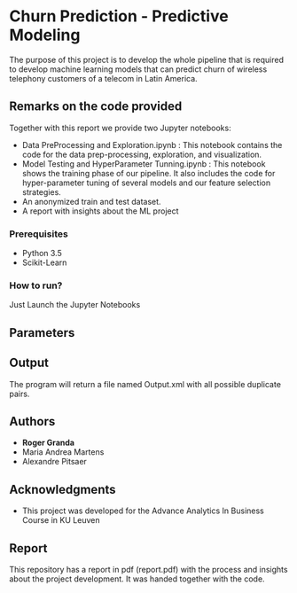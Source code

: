 # Churn Prediction  -  Predictive Modeling

The purpose of this project is to develop the whole pipeline that is required to develop machine learning models that can predict churn of wireless telephony customers of a telecom in Latin America.

## Remarks on the code provided

Together with this report we provide two Jupyter notebooks:
*  Data PreProcessing and Exploration.ipynb : This notebook contains the code for the data prep-processing, exploration, and visualization.
*  Model Testing and HyperParameter Tunning.ipynb : This notebook shows the training phase of our pipeline. It also includes the code for hyper-parameter tuning of several models and our feature selection strategies.
*  An anonymized train and test dataset.
*  A report with insights about the ML project

### Prerequisites

* Python 3.5
* Scikit-Learn


### How to run?

Just Launch the Jupyter Notebooks

## Parameters


## Output

The program will return a file named Output.xml with all possible duplicate pairs.



## Authors

* **Roger Granda**
* Maria Andrea Martens
* Alexandre Pitsaer


## Acknowledgments

* This project was developed for the Advance Analytics In Business Course in KU Leuven


## Report

This repository has a report in pdf (report.pdf) with the process and insights about the project development. It was handed together with the code.    

